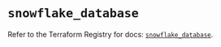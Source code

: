 # `snowflake_database`

Refer to the Terraform Registry for docs: [`snowflake_database`](https://registry.terraform.io/providers/snowflakedb/snowflake/2.3.0/docs/resources/database).
